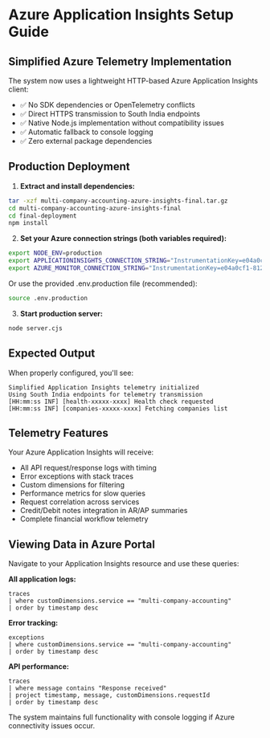 # Azure Application Insights Setup Guide

## Simplified Azure Telemetry Implementation

The system now uses a lightweight HTTP-based Azure Application Insights client:

- ✅ No SDK dependencies or OpenTelemetry conflicts
- ✅ Direct HTTPS transmission to South India endpoints
- ✅ Native Node.js implementation without compatibility issues
- ✅ Automatic fallback to console logging
- ✅ Zero external package dependencies

## Production Deployment

1. **Extract and install dependencies:**
```bash
tar -xzf multi-company-accounting-azure-insights-final.tar.gz
cd multi-company-accounting-azure-insights-final
cd final-deployment
npm install
```

2. **Set your Azure connection strings (both variables required):**
```bash
export NODE_ENV=production
export APPLICATIONINSIGHTS_CONNECTION_STRING="InstrumentationKey=e04a0cf1-8129-4bc2-8707-016ae726c876;IngestionEndpoint=https://southindia-0.in.applicationinsights.azure.com/;LiveEndpoint=https://southindia.livediagnostics.monitor.azure.com/;ApplicationId=da90193a-e50f-4283-b108-3450666ada97"
export AZURE_MONITOR_CONNECTION_STRING="InstrumentationKey=e04a0cf1-8129-4bc2-8707-016ae726c876;IngestionEndpoint=https://southindia-0.in.applicationinsights.azure.com/;LiveEndpoint=https://southindia.livediagnostics.monitor.azure.com/;ApplicationId=da90193a-e50f-4283-b108-3450666ada97"
```

Or use the provided .env.production file (recommended):
```bash
source .env.production
```

3. **Start production server:**
```bash
node server.cjs
```

## Expected Output

When properly configured, you'll see:
```
Simplified Application Insights telemetry initialized
Using South India endpoints for telemetry transmission
[HH:mm:ss INF] [health-xxxxx-xxxx] Health check requested
[HH:mm:ss INF] [companies-xxxxx-xxxx] Fetching companies list
```

## Telemetry Features

Your Azure Application Insights will receive:
- All API request/response logs with timing
- Error exceptions with stack traces  
- Custom dimensions for filtering
- Performance metrics for slow queries
- Request correlation across services
- Credit/Debit notes integration in AR/AP summaries
- Complete financial workflow telemetry

## Viewing Data in Azure Portal

Navigate to your Application Insights resource and use these queries:

**All application logs:**
```kusto
traces 
| where customDimensions.service == "multi-company-accounting"
| order by timestamp desc
```

**Error tracking:**
```kusto
exceptions
| where customDimensions.service == "multi-company-accounting" 
| order by timestamp desc
```

**API performance:**
```kusto
traces
| where message contains "Response received"
| project timestamp, message, customDimensions.requestId
| order by timestamp desc
```

The system maintains full functionality with console logging if Azure connectivity issues occur.